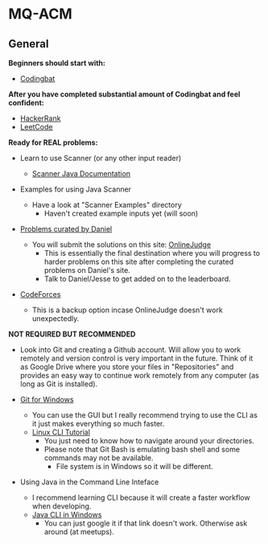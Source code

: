# MQ-ACM

## General

**Beginners should start with:**

- [Codingbat](https://codingbat.com/)

**After you have completed substantial amount of Codingbat and feel confident:**

- [HackerRank](https://www.hackerrank.com/)
- [LeetCode](https://leetcode.com/)

**Ready for REAL problems:**

- Learn to use Scanner (or any other input reader)
    - [Scanner Java Documentation](https://docs.oracle.com/en/java/javase/12/docs/api/java.base/java/util/Scanner.html)

- Examples for using Java Scanner
    - Have a look at "Scanner Examples" directory
        - Haven't created example inputs yet (will soon)

- [Problems curated by Daniel](http://www.mqacm.ninja/problems)
    - You will submit the solutions on this site: [OnlineJudge](https://onlinejudge.org/)
        - This is essentially the final destination where you will progress to harder problems on this site after completing the curated problems on Daniel's site.
        - Talk to Daniel/Jesse to get added on to the leaderboard.

- [CodeForces](https://codeforces.com/)
    - This is a backup option incase OnlineJudge doesn't work unexpectedly.

**NOT REQUIRED BUT RECOMMENDED**

- Look into Git and creating a Github account. Will allow you to work remotely and version control is very important in the future. Think of it as Google Drive where you store your files in "Repositories" and provides an easy way to continue work remotely from any computer (as long as Git is installed).
- [Git for Windows](https://gitforwindows.org/)
    - You can use the GUI but I really recommend trying to use the CLI as it just makes everything so much faster. 
    - [Linux CLI Tutorial](http://linuxcommand.org/lc3_learning_the_shell.php)
        - You just need to know how to navigate around your directories.
        - Please note that Git Bash is emulating bash shell and some commands may not be available.
            - File system is in Windows so it will be different.

- Using Java in the Command Line Inteface
    - I recommend learning CLI because it will create a faster workflow when developing.
    - [Java CLI in Windows](https://introcs.cs.princeton.edu/java/15inout/windows-cmd.html)
        - You can just google it if that link doesn't work. Otherwise ask around (at meetups).


